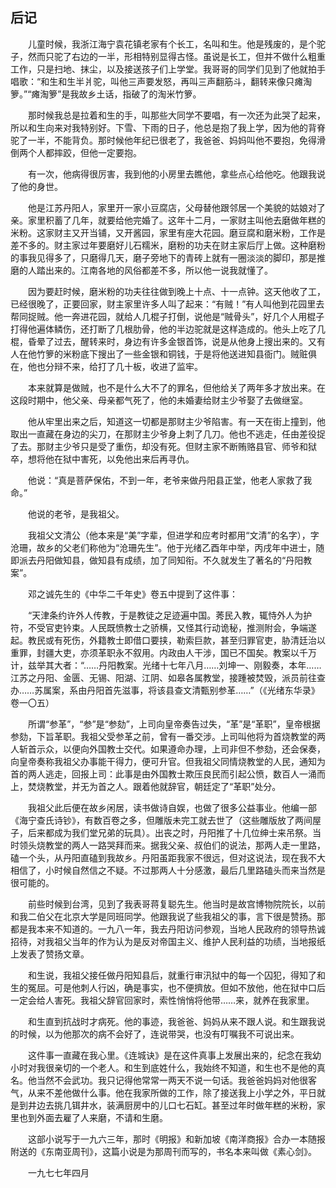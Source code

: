 ## 后记

　　儿童时候，我浙江海宁袁花镇老家有个长工，名叫和生。他是残废的，是个驼子，然而只驼了右边的一半，形相特别显得古怪。虽说是长工，但并不做什么粗重工作，只是扫地、抹尘，以及接送孩子们上学堂。我哥哥的同学们见到了他就拍手唱歌：“和生和生半爿驼，叫他三声要发怒，再叫三声翻筋斗，翻转来像只瘫淘箩。”“瘫淘箩”是我故乡土话，指破了的淘米竹箩。

　　那时候我总是拉着和生的手，叫那些大同学不要唱，有一次还为此哭了起来，所以和生向来对我特别好。下雪、下雨的日子，他总是抱了我上学，因为他的背脊驼了一半，不能背负。那时候他年纪已很老了，我爸爸、妈妈叫他不要抱，免得滑倒两个人都摔跤，但他一定要抱。

　　有一次，他病得很厉害，我到他的小房里去瞧他，拿些点心给他吃。他跟我说了他的身世。

　　他是江苏丹阳人，家里开一家小豆腐店，父母替他跟邻居一个美貌的姑娘对了亲。家里积蓄了几年，就要给他完婚了。这年十二月，一家财主叫他去磨做年糕的米粉。这家财主又开当铺，又开酱园，家里有座大花园。磨豆腐和磨米粉，工作是差不多的。财主家过年要磨好儿石糯米，磨粉的功夫在财主家后厅上做。这种磨粉的事我见得多了，只磨得几天，磨子旁地下的青砖上就有一圈淡淡的脚印，那是推磨的人踏出来的。江南各地的风俗都差不多，所以他一说我就懂了。

　　因为要赶时候，磨米粉的功夫往往做到晚上十点、十一点钟。这天他收了工，已经很晚了，正要回家，财主家里许多人叫了起来：“有贼！”有人叫他到花园里去帮同捉贼。他一奔进花园，就给人几棍子打倒，说他是“贼骨头”，好几个人用棍子打得他遍体鳞伤，还打断了几根肋骨，他的半边驼就是这样造成的。他头上吃了几棍，昏晕了过去，醒转来时，身边有许多金银首饰，说是从他身上搜出来的。又有人在他竹箩的米粉底下搜出了一些金银和铜钱，于是将他送进知县衙门。贼赃俱在，他也分辩不来，给打了几十板，收进了监牢。

　　本来就算是做贼，也不是什么大不了的罪名，但他给关了两年多才放出来。在这段时期中，他父亲、母亲都气死了，他的未婚妻给财主少爷娶了去做继室。

　　他从牢里出来之后，知道这一切都是那财主少爷陷害。有一天在街上撞到，他取出一直藏在身边的尖刀，在那财主少爷身上刺了几刀。他也不逃走，任由差役捉了去。那财主少爷只是受了重伤，却没有死。但财主家不断贿赂县官、师爷和狱卒，想将他在狱中害死，以免他出来后再寻仇。

　　他说：“真是菩萨保佑，不到一年，老爷来做丹阳县正堂，他老人家救了我命。”

　　他说的老爷，是我祖父。

　　我祖父文清公（他本来是“美”字辈，但进学和应考时都用“文清”的名字），字沧珊，故乡的父老们称他为“沧珊先生”。他于光绪乙酉年中举，丙戌年中进士，随即派去丹阳做知县，做知县有成绩，加了同知衔。不久就发生了著名的“丹阳教案”。

　　邓之诚先生的《中华二千年史》卷五中提到了这件事：

　　“天津条约许外人传教，于是教徒之足迹遍中国。莠民入教，辄恃外人为护符，不受官吏钤束。人民既愤教士之骄横，又怪其行动诡秘，推测附会，争端遂起。教民或有死伤，外籍教士即借口要挟，勒索巨款，甚至归罪官吏，胁清廷治以重罪，封疆大吏，亦须革职永不叙用。内政由人干涉，国已不国矣。教案以千万计，兹举其大者：“……丹阳教案。光绪十七年八月……刘坤一、刚毅奏，本年……江苏之丹阳、金匮、无锡、阳湖、江阴、如皋各属教堂，接踵被焚毁，派员前往查办……苏属案，系由丹阳首先滋事，将该县查文清甄别参革……”（《光绪东华录》卷一〇五）

　　所谓“参革”，“参”是“参劾”，上司向皇帝奏告过失，“革”是“革职”，皇帝根据参劾，下旨革职。我祖父受参革之前，曾有一番交涉。上司叫他将为首烧教堂的两人斩首示众，以便向外国教士交代。如果遵命办理，上司非但不参劾，还会保奏，向皇帝奏称我祖父办事能干得力，便可升官。但我祖父同情烧教堂的人民，通知为首的两人逃走，回报上司：此事是由外国教士欺压良民而引起公愤，数百人一涌而上，焚烧教堂，并无为首之人。跟着他就辞官，朝廷定了“革职”处分。

　　我祖父此后便在故乡闲居，读书做诗自娱，也做了很多公益事业。他编一部《海宁查氏诗钞》，有数百卷之多，但雕版未完工就去世了（这些雕版放了两间屋子，后来都成为我们堂兄弟的玩具）。出丧之时，丹阳推了十几位绅士来吊祭。当时领头烧教堂的两人一路哭拜而来。据我父亲、叔伯们的说法，那两人走一里路，磕一个头，从丹阳直磕到我故乡。丹阳虽距我家不很远，但对这说法，现在我不大相信了，小时候自然信之不疑。不过那两人十分感激，最后几里路磕头而来当然是很可能的。

　　前些时候到台湾，见到了我表哥蒋复聪先生。他当时是故宫博物院院长，以前和我二伯父在北京大学是同班同学。他跟我说了些我祖父的事，言下很是赞扬。那都是我本来不知道的。一九八一年，我去丹阳访问参观，当地人民政府的领导热诚招待，对我祖父当年的作为认为是反对帝国主义、维护人民利益的功绩，当地报纸上发表了赞扬文章。

　　和生说，我祖父接任做丹阳知县后，就重行审汛狱中的每一个囚犯，得知了和生的冤屈。可是他刺人行凶，确是事实，也不便擠放。但如不放他，他在狱中口后一定会给人害死。我祖父辞官回家时，索性悄悄将他带……来，就养在我家里。

　　和生直到抗战时才病死。他的事迹，我爸爸、妈妈从来不跟人说。和生跟我说的时候，以为他那次的病不会好了，连说带哭，也没有叮嘱我不可说出来。

　　这件事一直藏在我心里。《连城诀》是在这件真事上发展出来的，纪念在我幼小时对我很亲切的一个老人。和生到底姓什么，我始终不知道，和生也不是他的真名。他当然不会武功。我只记得他常常一两天不说一句话。我爸爸妈妈对他很客气，从来不差他做什么事。他在我家所做的工作，除了接送我上小学之外，平日就是到井边去挑几铒井水，装满厨房中的儿口七石缸。甚至过年时做年糕的米粉，家里也到外面去雇了人来磨，不请和生磨。

　　这部小说写于一九六三年，那时《明报》和新加坡《南洋商报》合办一本随报附送的《东南亚周刊》，这篇小说是为那周刊而写的，书名本来叫做《素心剑》。

　　一九七七年四月